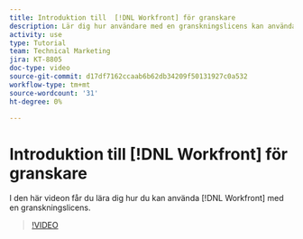 ```yaml
---
title: Introduktion till  [!DNL Workfront] för granskare
description: Lär dig hur användare med en granskningslicens kan använda  [!DNL  Workfront].
activity: use
type: Tutorial
team: Technical Marketing
jira: KT-8805
doc-type: video
source-git-commit: d17df7162ccaab6b62db34209f50131927c0a532
workflow-type: tm+mt
source-wordcount: '31'
ht-degree: 0%

---
```


# Introduktion till [!DNL Workfront] för granskare

I den här videon får du lära dig hur du kan använda [!DNL  Workfront] med en granskningslicens.

>[!VIDEO](https://video.tv.adobe.com/v/335106/?quality=12&learn=on&enablevpops)
